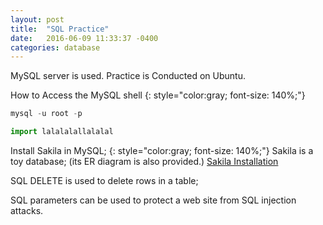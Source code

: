 ```yaml
---
layout: post
title:  "SQL Practice"
date:   2016-06-09 11:33:37 -0400
categories: database
---
```

MySQL server is used.
Practice is Conducted on Ubuntu. 

How to Access the MySQL shell
{: style="color:gray; font-size: 140%;"}

[comment]: <> (This is a comment, it will not be included)

<!-- 
	{% highlight mysql %}
 mysql -u root -p
 {% endhighlight %}

 // This highlight code snippet has been commented out. 
-->

~~~ SQL
mysql -u root -p 
~~~

~~~ python 
import lalalalallalalal
~~~

Install Sakila in MySQL;
{: style="color:gray; font-size: 140%;"}
Sakila is a toy database; (its ER diagram is also provided.)
[Sakila Installation][sakila-installation]

SQL DELETE is used to delete rows in a table; 

SQL parameters can be used to protect a web site from SQL injection attacks.



[sakila-installation]: https://dev.mysql.com/doc/sakila/en/sakila-installation.html
